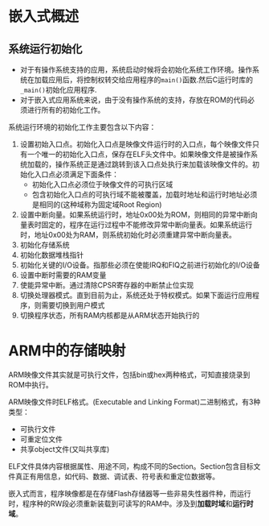 # 嵌入式概述
## 系统运行初始化
* 对于有操作系统支持的应用，系统启动时候将会初始化系统工作环境。操作系统在加载应用后，将控制权转交给应用程序的`main()`函数.然后C运行时库的`_main()`初始化应用程序.
* 对于嵌入式应用系统来说，由于没有操作系统的支持，存放在ROM的代码必须进行所有的初始化工作。

系统运行环境的初始化工作主要包含以下内容：

1. 设置初始入口点。初始化入口点是映像文件运行时的入口点，每个映像文件只有一个唯一的初始化入口点，保存在ELF头文件中。如果映像文件是被操作系统加载的，操作系统正是通过跳转到该入口点处执行来加载该映像文件的。初始化入口点必须满足下面条件：
	* 初始化入口点必须位于映像文件的可执行区域
	* 包含初始化入口点的可执行域不能被覆盖，加载时地址和运行时地址必须是相同的(这种域称为固定域Root Region)
2. 设置中断向量。如果系统运行时，地址0x00处为ROM，则相同的异常中断向量表时固定的，程序在运行过程中不能修改异常中断向量表。如果系统运行时，地址0x00处为RAM，则系统初始化时必须重建异常中断向量表。
3. 初始化存储系统
4. 初始化数据堆栈指针
5. 初始化关键的I/O设备。指那些必须在使能IRQ和FIQ之前进行初始化的I/O设备
6. 设置中断时需要的RAM变量
7. 使能异常中断。通过清除CPSR寄存器的中断禁止位实现
8. 切换处理器模式。直到目前为止，系统还处于特权模式。如果下面运行应用程序，则需要切换到用户模式
9. 切换程序状态，所有RAM内核都是从ARM状态开始执行的

# ARM中的存储映射
ARM映像文件其实就是可执行文件，包括bin或hex两种格式，可知直接烧录到ROM中执行。

ARM映像文件时ELF格式。(Executable and Linking Format)二进制格式，有3种类型：

* 可执行文件
* 可重定位文件
* 共享object文件(又叫共享库)

ELF文件具体内容根据属性、用途不同，构成不同的Section。Section包含目标文件真正有用信息，如代码、数据、调试表、符号表和重定位数据等。

嵌入式而言，程序映像都是在存储Flash存储器等一些非易失性器件种，而运行时，程序种的RW段必须重新装载到可读写的RAM中。涉及到**加载时域**和**运行时域**。